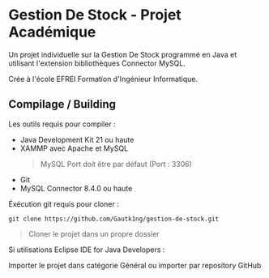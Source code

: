 # Gestion De Stock - Projet Académique

Un projet individuelle sur la Gestion De Stock programmé en Java et utilisant l'extension bibliothèques Connector MySQL.

Crée à l'école EFREI Formation d'Ingénieur Informatique.

## Compilage / Building

Les outils requis pour compiler :

* Java Development Kit 21 ou haute
* XAMMP avec Apache et MySQL
  > MySQL Port doit être par défaut (Port : 3306)
* Git
* MySQL Connector 8.4.0 ou haute

Éxécution git requis pour cloner :
```
git clone https://github.com/Gautk1ng/gestion-de-stock.git
```
> Cloner le projet dans un propre dossier

Si utilisations Eclipse IDE for Java Developers :

Importer le projet dans catégorie Général ou importer par repository GitHub
